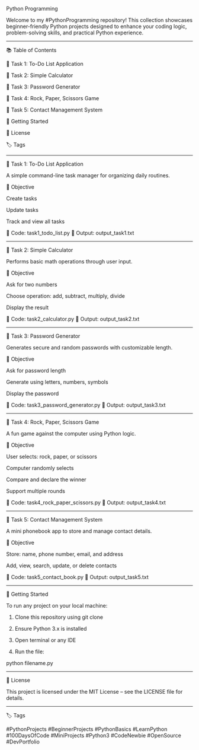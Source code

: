 Python Programming

Welcome to my #PythonProgramming repository!
This collection showcases beginner-friendly Python projects designed to enhance your coding logic, problem-solving skills, and practical Python experience.


---

📚 Table of Contents

🔹 Task 1: To-Do List Application

🔹 Task 2: Simple Calculator

🔹 Task 3: Password Generator

🔹 Task 4: Rock, Paper, Scissors Game

🔹 Task 5: Contact Management System

🔧 Getting Started

📄 License

🏷️ Tags



---

🔹 Task 1: To-Do List Application

A simple command-line task manager for organizing daily routines.

🎯 Objective

Create tasks

Update tasks

Track and view all tasks


🔗 Code: task1_todo_list.py
📄 Output: output_task1.txt


---

🔹 Task 2: Simple Calculator

Performs basic math operations through user input.

🎯 Objective

Ask for two numbers

Choose operation: add, subtract, multiply, divide

Display the result


🔗 Code: task2_calculator.py
📄 Output: output_task2.txt


---

🔹 Task 3: Password Generator

Generates secure and random passwords with customizable length.

🎯 Objective

Ask for password length

Generate using letters, numbers, symbols

Display the password


🔗 Code: task3_password_generator.py
📄 Output: output_task3.txt


---

🔹 Task 4: Rock, Paper, Scissors Game

A fun game against the computer using Python logic.

🎯 Objective

User selects: rock, paper, or scissors

Computer randomly selects

Compare and declare the winner

Support multiple rounds


🔗 Code: task4_rock_paper_scissors.py
📄 Output: output_task4.txt


---

🔹 Task 5: Contact Management System

A mini phonebook app to store and manage contact details.

🎯 Objective

Store: name, phone number, email, and address

Add, view, search, update, or delete contacts


🔗 Code: task5_contact_book.py
📄 Output: output_task5.txt


---

🔧 Getting Started

To run any project on your local machine:

1. Clone this repository using git clone


2. Ensure Python 3.x is installed


3. Open terminal or any IDE


4. Run the file:

python filename.py




---

📄 License

This project is licensed under the MIT License – see the LICENSE file for details.


---

🏷️ Tags

#PythonProjects #BeginnerProjects #PythonBasics #LearnPython #100DaysOfCode
#MiniProjects #Python3 #CodeNewbie #OpenSource #DevPortfolio


